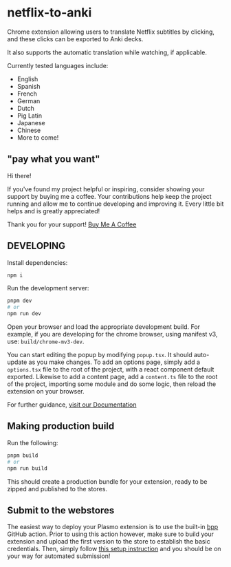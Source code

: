 # netflix-to-anki
Chrome extension allowing users to translate Netflix subtitles by clicking, and these clicks can be exported to Anki decks.

It also supports the automatic translation while watching, if applicable.

Currently tested languages include:
- English
- Spanish
- French
- German
- Dutch
- Pig Latin
- Japanese
- Chinese
- More to come!

## "pay what you want"
Hi there!

If you've found my project helpful or inspiring, consider showing your support by buying me a coffee. Your contributions help keep the project running and allow me to continue developing and improving it. Every little bit helps and is greatly appreciated!

Thank you for your support!
[Buy Me A Coffee](https://buymeacoffee.com/demonlexe)

## DEVELOPING

Install dependencies:
```bash
npm i
```
Run the development server:
```bash
pnpm dev
# or
npm run dev
```

Open your browser and load the appropriate development build. For example, if you are developing for the chrome browser, using manifest v3, use: `build/chrome-mv3-dev`.

You can start editing the popup by modifying `popup.tsx`. It should auto-update as you make changes. To add an options page, simply add a `options.tsx` file to the root of the project, with a react component default exported. Likewise to add a content page, add a `content.ts` file to the root of the project, importing some module and do some logic, then reload the extension on your browser.

For further guidance, [visit our Documentation](https://docs.plasmo.com/)

## Making production build

Run the following:

```bash
pnpm build
# or
npm run build
```

This should create a production bundle for your extension, ready to be zipped and published to the stores.

## Submit to the webstores

The easiest way to deploy your Plasmo extension is to use the built-in [bpp](https://bpp.browser.market) GitHub action. Prior to using this action however, make sure to build your extension and upload the first version to the store to establish the basic credentials. Then, simply follow [this setup instruction](https://docs.plasmo.com/framework/workflows/submit) and you should be on your way for automated submission!

